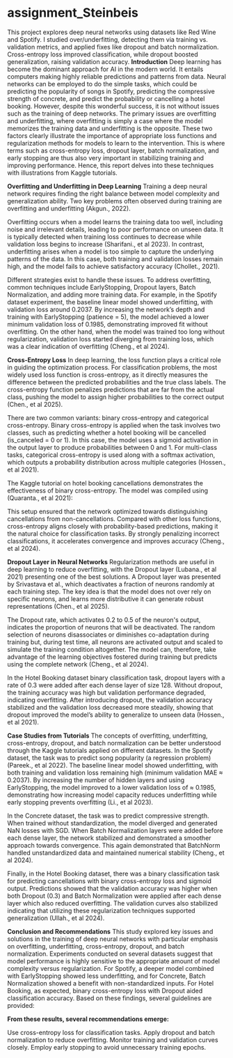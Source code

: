 # assignment_Steinbeis
This project explores deep neural networks using datasets like Red Wine and Spotify. I studied over/underfitting, detecting them via training vs. validation metrics, and applied fixes like dropout and batch normalization. Cross-entropy loss improved classification, while dropout boosted generalization, raising validation accuracy.
**Introduction**
Deep learning has become the dominant approach for AI in the modern world. It entails computers making highly reliable predictions and patterns from data. Neural networks can be employed to do the simple tasks, which could be predicting the popularity of songs in Spotify, predicting the compressive strength of concrete, and predict the probability or cancelling a hotel booking. However, despite this wonderful success, it is not without issues such as the training of deep networks. The primary issues are overfitting and underfitting, where overfitting is simply a case where the model memorizes the training data and underfitting is the opposite. These two factors clearly illustrate the importance of appropriate loss functions and regularization methods for models to learn to the intervention. This is where terms such as cross-entropy loss, dropout layer, batch normalization, and early stopping are thus also very important in stabilizing training and improving performance. Hence, this report delves into these techniques with illustrations from Kaggle tutorials.

**Overfitting and Underfitting in Deep Learning**
Training a deep neural network requires finding the right balance between model complexity and generalization ability. Two key problems often observed during training are overfitting and underfitting (Akgun., 2022).

Overfitting occurs when a model learns the training data too well, including noise and irrelevant details, leading to poor performance on unseen data. It is typically detected when training loss continues to decrease while validation loss begins to increase (Sharifani., et al 2023). In contrast, underfitting arises when a model is too simple to capture the underlying patterns of the data. In this case, both training and validation losses remain high, and the model fails to achieve satisfactory accuracy (Chollet., 2021).

Different strategies exist to handle these issues. To address overfitting, common techniques include EarlyStopping, Dropout layers, Batch Normalization, and adding more training data. For example, in the Spotify dataset experiment, the baseline linear model showed underfitting, with validation loss around 0.2037. By increasing the network’s depth and training with EarlyStopping (patience = 5), the model achieved a lower minimum validation loss of 0.1985, demonstrating improved fit without overfitting. On the other hand, when the model was trained too long without regularization, validation loss started diverging from training loss, which was a clear indication of overfitting (Cheng., et al 2024).

**Cross-Entropy Loss**
In deep learning, the loss function plays a critical role in guiding the optimization process. For classification problems, the most widely used loss function is cross-entropy, as it directly measures the difference between the predicted probabilities and the true class labels. The cross-entropy function penalizes predictions that are far from the actual class, pushing the model to assign higher probabilities to the correct output (Chen., et al 2025).

There are two common variants: binary cross-entropy and categorical cross-entropy. Binary cross-entropy is applied when the task involves two classes, such as predicting whether a hotel booking will be cancelled (is_canceled = 0 or 1). In this case, the model uses a sigmoid activation in the output layer to produce probabilities between 0 and 1. For multi-class tasks, categorical cross-entropy is used along with a softmax activation, which outputs a probability distribution across multiple categories (Hossen., et al 2021).

The Kaggle tutorial on hotel booking cancellations demonstrates the effectiveness of binary cross-entropy. The model was compiled using (Quaranta., et al 2021):

This setup ensured that the network optimized towards distinguishing cancellations from non-cancellations. Compared with other loss functions, cross-entropy aligns closely with probability-based predictions, making it the natural choice for classification tasks. By strongly penalizing incorrect classifications, it accelerates convergence and improves accuracy (Cheng., et al 2024).

**Dropout Layer in Neural Networks**
Regularization methods are useful in deep learning to reduce overfitting, with the Dropout layer (Lubana., et al 2021) presenting one of the best solutions. A Dropout layer was presented by Srivastava et al., which deactivates a fraction of neurons randomly at each training step. The key idea is that the model does not over rely on specific neurons, and learns more distributive it can generate robust representations (Chen., et al 2025).

The Dropout rate, which activates 0.2 to 0.5 of the neuron's output, indicates the proportion of neurons that will be deactivated. The random selection of neurons disassociates or diminishes co-adaptation during training but, during test time, all neurons are activated output and scaled to simulate the training condition altogether. The model can, therefore, take advantage of the learning objectives fostered during training but predicts using the complete network (Cheng., et al 2024).

In the Hotel Booking dataset binary classification task, dropout layers with a rate of 0.3 were added after each dense layer of size 128. Without dropout, the training accuracy was high but validation performance degraded, indicating overfitting. After introducing dropout, the validation accuracy stabilized and the validation loss decreased more steadily, showing that dropout improved the model’s ability to generalize to unseen data (Hossen., et al 2021).

**Case Studies from Tutorials**
The concepts of overfitting, underfitting, cross-entropy, dropout, and batch normalization can be better understood through the Kaggle tutorials applied on different datasets.
In the Spotify dataset, the task was to predict song popularity (a regression problem) (Pareek., et al 2022). The baseline linear model showed underfitting, with both training and validation loss remaining high (minimum validation MAE ≈ 0.2037). By increasing the number of hidden layers and using EarlyStopping, the model improved to a lower validation loss of ≈ 0.1985, demonstrating how increasing model capacity reduces underfitting while early stopping prevents overfitting (Li., et al 2023).

In the Concrete dataset, the task was to predict compressive strength. When trained without standardization, the model diverged and generated NaN losses with SGD. When Batch Normalization layers were added before each dense layer, the network stabilized and demonstrated a smoother approach towards convergence. This again demonstrated that BatchNorm handled unstandardized data and maintained numerical stability (Cheng., et al 2024).

Finally, in the Hotel Booking dataset, there was a binary classification task for predicting cancellations with binary cross-entropy loss and sigmoid output. Predictions showed that the validation accuracy was higher when both Dropout (0.3) and Batch Normalization were applied after each dense layer which also reduced overfitting. The validation curves also stabilized indicating that utilizing these regularization techniques supported generalization (Ullah., et al 2024).

**Conclusion and Recommendations**
This study explored key issues and solutions in the training of deep neural networks with particular emphasis on overfitting, underfitting, cross-entropy, dropout, and batch normalization. Experiments conducted on several datasets suggest that model performance is highly sensitive to the appropriate amount of model complexity versus regularization. For Spotify, a deeper model combined with EarlyStopping showed less underfitting, and for Concrete, Batch Normalization showed a benefit with non-standardized inputs. For Hotel Booking, as expected, binary cross-entropy loss with Dropout aided classification accuracy. Based on these findings, several guidelines are provided:

**From these results, several recommendations emerge:**

Use cross-entropy loss for classification tasks.
Apply dropout and batch normalization to reduce overfitting.
Monitor training and validation curves closely.
Employ early stopping to avoid unnecessary training epochs.
